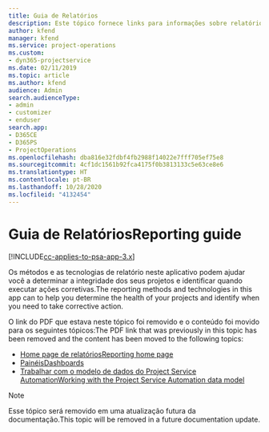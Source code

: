 ```yaml
---
title: Guia de Relatórios
description: Este tópico fornece links para informações sobre relatórios.
author: kfend
manager: kfend
ms.service: project-operations
ms.custom:
- dyn365-projectservice
ms.date: 02/11/2019
ms.topic: article
ms.author: kfend
audience: Admin
search.audienceType:
- admin
- customizer
- enduser
search.app:
- D365CE
- D365PS
- ProjectOperations
ms.openlocfilehash: dba816e32fdbf4fb2988f14022e7fff705ef75e8
ms.sourcegitcommit: 4cf1dc1561b92fca4175f0b3813133c5e63ce8e6
ms.translationtype: HT
ms.contentlocale: pt-BR
ms.lasthandoff: 10/28/2020
ms.locfileid: "4132454"
---
```

# <a name="reporting-guide"></a><span data-ttu-id="089a4-103">Guia de Relatórios</span><span class="sxs-lookup"><span data-stu-id="089a4-103">Reporting guide</span></span>

[!INCLUDE[cc-applies-to-psa-app-3.x](../../includes/cc-applies-to-psa-app-3x.md)]

<span data-ttu-id="089a4-104">Os métodos e as tecnologias de relatório neste aplicativo podem ajudar você a determinar a integridade dos seus projetos e identificar quando executar ações corretivas.</span><span class="sxs-lookup"><span data-stu-id="089a4-104">The reporting methods and technologies in this app can to help you determine the health of your projects and identify when you need to take corrective action.</span></span> 

<span data-ttu-id="089a4-105">O link do PDF que estava neste tópico foi removido e o conteúdo foi movido para os seguintes tópicos:</span><span class="sxs-lookup"><span data-stu-id="089a4-105">The PDF link that was previously in this topic has been removed and the content has been moved to the following topics:</span></span>

- [<span data-ttu-id="089a4-106">Home page de relatórios</span><span class="sxs-lookup"><span data-stu-id="089a4-106">Reporting home page</span></span>](../reports-reporting-dynamics-365-project-service.md)
- [<span data-ttu-id="089a4-107">Painéis</span><span class="sxs-lookup"><span data-stu-id="089a4-107">Dashboards</span></span>](../reports-dashboards.md)
- [<span data-ttu-id="089a4-108">Trabalhar com o modelo de dados do Project Service Automation</span><span class="sxs-lookup"><span data-stu-id="089a4-108">Working with the Project Service Automation data model</span></span>](../reports-working-project-service-data-model.md)

> [!NOTE]
> <span data-ttu-id="089a4-109">Esse tópico será removido em uma atualização futura da documentação.</span><span class="sxs-lookup"><span data-stu-id="089a4-109">This topic will be removed in a future documentation update.</span></span> 
